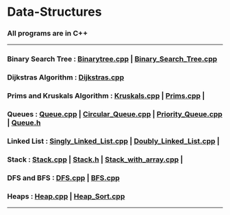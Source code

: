 # Data-Structures

### All programs are in C++ 

<hr>

### Binary Search Tree  : [Binarytree.cpp](Binarytree.cpp) | [Binary_Search_Tree.cpp](Binary_Search_Tree.cpp)

### Dijkstras Algorithm : [Dijkstras.cpp](Dijkstras.cpp)

### Prims and Kruskals Algorithm : [Kruskals.cpp](Kruskals.cpp) |  [Prims.cpp](Prims.cpp) |

### Queues : [Queue.cpp](Queue.cpp) | [Circular_Queue.cpp](Circular_Queue.cpp) | [Priority_Queue.cpp](Priority_Queue.cpp) | [Queue.h](Queue.h)
             
### Linked List : [Singly_Linked_List.cpp](Singly_Linked_List) | [Doubly_Linked_List.cpp](Doubly_Linked_List.cpp) | 

### Stack : [Stack.cpp](Stack.cpp) | [Stack.h](Stack.h) | [Stack_with_array.cpp](Stack_with_array.cpp) |

### DFS and BFS : [DFS.cpp](DFS.cpp) | [BFS.cpp](BFS.cpp)

### Heaps : [Heap.cpp](Heap.cpp) | [Heap_Sort.cpp](Heap_Sort.cpp)



<hr>
